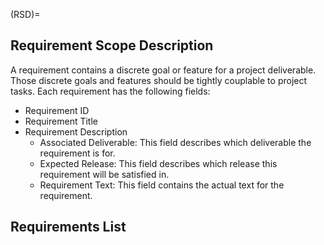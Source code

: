 (RSD)=
## Requirement Scope Description

A requirement contains a discrete goal or feature for a project deliverable.
Those discrete goals and features should be tightly couplable to project tasks.
Each requirement has the following fields:


* Requirement ID
* Requirement Title
* Requirement Description
    - Associated Deliverable: This field describes which deliverable the
        requirement is for.
    - Expected Release: This field describes which release this requirement will
        be satisfied in.
    - Requirement Text: This field contains the actual text for the requirement.


## Requirements List


```{include} ./requirements_table.md
```